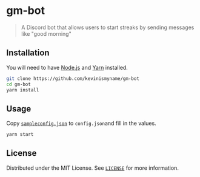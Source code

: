 # gm-bot

> A Discord bot that allows users to start streaks by sending messages like "good morning"

## Installation

You will need to have [Node.js](https://nodejs.org/en/) and [Yarn](https://yarnpkg.com/en/) installed.

```sh
git clone https://github.com/kevinismyname/gm-bot
cd gm-bot
yarn install
```

## Usage

Copy [`sampleconfig.json`](./sampleconfig.json) to `config.json`and fill in the values.

```sh
yarn start
```

## License
Distributed under the MIT License. See [`LICENSE`](./LICENSE) for more information.
